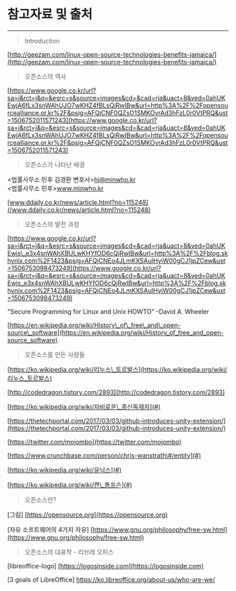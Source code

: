 # 참고자료 및 출처

---

> Introduction

[http://geezam.com/linux-open-source-technologies-benefits-jamaica/](http://geezam.com/linux-open-source-technologies-benefits-jamaica/)

> 오픈소스의 역사

[https://www.google.co.kr/url?sa=i&rct=j&q=&esrc=s&source=images&cd=&cad=rja&uact=8&ved=0ahUKEwjA6fLx3snWAhUJO7wKHZ4fBLsQjRwIBw&url=http%3A%2F%2Fopensourcealliance.or.kr%2F&psig=AFQjCNF0QZsO1SMKOvrAd3hFzL0r0VtPRQ&ust=1506752011571243](https://www.google.co.kr/url?sa=i&rct=j&q=&esrc=s&source=images&cd=&cad=rja&uact=8&ved=0ahUKEwjA6fLx3snWAhUJO7wKHZ4fBLsQjRwIBw&url=http%3A%2F%2Fopensourcealliance.or.kr%2F&psig=AFQjCNF0QZsO1SMKOvrAd3hFzL0r0VtPRQ&ust=1506752011571243)

> 오픈소스가 나타난 배경

&lt;법률사무소 민후 김경환 변호사&gt;hi@minwho.kr  
&lt;법률사무소 민후&gt;www.minwho.kr

[www.ddaily.co.kr/news/article.html?no=115248](/www.ddaily.co.kr/news/article.html?no=115248)

> 오픈소스의 발전 과정

[https://www.google.co.kr/url?sa=i&rct=j&q=&esrc=s&source=images&cd=&cad=rja&uact=8&ved=0ahUKEwjs\_e3x4snWAhXBULwKHYfOD6cQjRwIBw&url=http%3A%2F%2Fblog.skhynix.com%2F1423&psig=AFQjCNEo4JLmKXSAuIHyiW00gCJ1jpZCew&ust=1506753098473249](https://www.google.co.kr/url?sa=i&rct=j&q=&esrc=s&source=images&cd=&cad=rja&uact=8&ved=0ahUKEwjs_e3x4snWAhXBULwKHYfOD6cQjRwIBw&url=http%3A%2F%2Fblog.skhynix.com%2F1423&psig=AFQjCNEo4JLmKXSAuIHyiW00gCJ1jpZCew&ust=1506753098473249)

"Secure Programming for Linux and Unix HOWTO" -David A. Wheeler

[https://en.wikipedia.org/wiki/History\_of\_free\_and\_open-source\_software](https://en.wikipedia.org/wiki/History_of_free_and_open-source_software)

> 오픈소스를 만든 사람들

[https://ko.wikipedia.org/wiki/리누스\_토르발스](https://ko.wikipedia.org/wiki/리누스_토르발스)

[http://codedragon.tistory.com/2893](http://codedragon.tistory.com/2893)

[https://ko.wikipedia.org/wiki/자비로운\_종신독재자](#)

[https://thetechportal.com/2017/03/03/github-introduces-unity-extension/](https://thetechportal.com/2017/03/03/github-introduces-unity-extension/)

[https://twitter.com/mojombo](https://twitter.com/mojombo)

[https://www.crunchbase.com/person/chris-wanstrath\#/entity](#)

[https://ko.wikipedia.org/wiki/유닉스](#)

[https://ko.wikipedia.org/wiki/켄\_톰프슨](#)

> 오픈소스란?

\[그림\] [https://opensource.org](https://opensource.org)

\[자유 소프트웨어의 4가지 자유\] [https://www.gnu.org/philosophy/free-sw.html](https://www.gnu.org/philosophy/free-sw.html)

> 오픈소스의 대표작 - 리브레 오피스

\[libreoffice-logo\] [https://logosinside.com](https://logosinside.com)

\[3 goals of LibreOffice\] [https://ko.libreoffice.org/about-us/who-are-we/    
](https://ko.libreoffice.org/about-us/who-are-we/)

